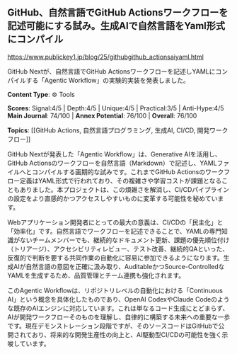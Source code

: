 ## GitHub、自然言語でGitHub Actionsワークフローを記述可能にする試み。生成AIで自然言語をYaml形式にコンパイル

https://www.publickey1.jp/blog/25/githubgithub_actionsaiyaml.html

GitHub Nextが、自然言語でGitHub Actionsワークフローを記述しYAMLにコンパイルする「Agentic Workflow」の実験的実装を発表しました。

**Content Type**: ⚙️ Tools

**Scores**: Signal:4/5 | Depth:4/5 | Unique:4/5 | Practical:3/5 | Anti-Hype:4/5
**Main Journal**: 74/100 | **Annex Potential**: 76/100 | **Overall**: 76/100

**Topics**: [[GitHub Actions, 自然言語プログラミング, 生成AI, CI/CD, 開発ワークフロー]]

GitHub Nextが発表した「Agentic Workflow」は、Generative AIを活用し、GitHub Actionsのワークフローを自然言語（Markdown）で記述し、YAMLファイルへとコンパイルする画期的な試みです。これまでGitHub Actionsのワークフロー定義はYAML形式で行われており、その複雑さや学習コストが課題となることもありました。本プロジェクトは、この煩雑さを解消し、CI/CDパイプラインの設定をより直感的かつアクセスしやすいものに変革する可能性を秘めています。

Webアプリケーション開発者にとっての最大の意義は、CI/CDの「民主化」と「効率化」です。自然言語でワークフローを記述できることで、YAMLの専門知識がないチームメンバーでも、継続的なドキュメント更新、課題の優先順位付け（トリアージ）、アクセシビリティレビュー、テスト改善、継続的QAといった、反復的で判断を要する共同作業の自動化に容易に参加できるようになります。生成AIが自然言語の意図を正確に汲み取り、AuditableかつSource-ControlledなYAMLを生成するため、品質管理とチーム連携も強化されます。

このAgentic Workflowは、リポジトリレベルの自動化における「Continuous AI」という概念を具体化したものであり、OpenAI CodexやClaude Codeのような既存のAIエンジンに対応しています。これは単なるコード生成にとどまらず、AIが開発ワークフローそのものを理解し、自律的に構築する未来への重要な一歩です。現在デモンストレーション段階ですが、そのソースコードはGitHubで公開されており、将来的な開発生産性の向上と、AI駆動型CI/CDの可能性を強く示唆しています。